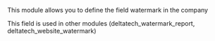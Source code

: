 This module allows you to define the field watermark in the company

This field is used in other modules (deltatech\_watermark\_report,
deltatech\_website\_watermark)
